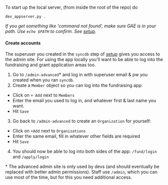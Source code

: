 To start up the local server, (from inside the root of the repo) do

`dev_appserver.py .`

_If you get something like 'command not found', make sure GAE is in your path. Use `echo $PATH` to confirm. See [setup](installation-and-setup.md#update-paths)._

#### Create accounts

The superuser you created in the `syncdb` step of [setup](installation-and-setup#setting-up-the-database) gives you access to the admin site. For using the app locally you'll want to be able to log into the fundraising and grant application areas too.

1. Go to `/admin-advanced`\* and log in with superuser email & pw you created when you ran `syncdb`.
2. Create a `Member` object so you can log into the fundraising app:
  - Click on `+ Add` next to `Members`
  - Enter the email you used to log in, and whatever first & last name you want.
  - Hit `Save`
3. Go back to `/admin-advanced` to create an `Organization` for yourself:
  - Click on `+Add` next to `Organizations`
  - Enter the same email, fill in whatever other fields are required
  - Hit `Save`
4. You should now be able to log into both sides of the app: `/fund/login` and `/apply/login`

\* The advanced admin site is only used by devs (and should eventually be replaced with better admin permissions). Staff use `/admin`, which you can use most of the time, but for this you need additional access.

